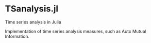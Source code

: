 # TSanalysis.jl

Time series analysis in Julia

Implementation of time series analysis measures, such as Auto Mutual Information.


